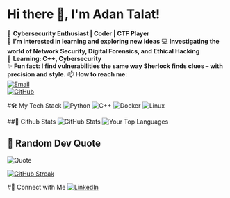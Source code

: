 



# Hi there 👋, I'm Adan Talat!
🚀 **Cybersecurity Enthusiast | Coder | CTF Player**  
👀 **I’m interested in learning and exploring new ideas**
💻 **Investigating the world of Network Security, Digital Forensics, and Ethical Hacking**  
🌱 **Learning: C++, Cybersecurity**  
✨ **Fun fact: I find vulnerabilities the same way Sherlock finds clues – with precision and style.**
📫 **How to reach me:**  
[![Email](https://img.shields.io/badge/-Email-D14836?style=flat&logo=gmail&logoColor=white)](mailto:adantalat20@gmail.com)  
[![GitHub](https://img.shields.io/badge/-GitHub-181717?style=flat&logo=github)](https://github.com/AdanTalat)

#🛠️ My Tech Stack
![Python](https://img.shields.io/badge/-Python-3776AB?style=flat&logo=python&logoColor=white)
![C++](https://img.shields.io/badge/-C++-00599C?style=flat&logo=c%2B%2B&logoColor=white)
![Docker](https://img.shields.io/badge/-Docker-2496ED?style=flat&logo=docker&logoColor=white)
![Linux](https://img.shields.io/badge/-Linux-FCC624?style=flat&logo=linux&logoColor=black)

##🚀 Github Stats
![GitHub Stats](https://github-readme-stats.vercel.app/api?username=AdanTalat&show_icons=true&theme=angolia)
![Your Top Languages](https://github-readme-stats.vercel.app/api/top-langs/?username=AdanTalat&layout=compact&theme=angolia)

## 💬 Random Dev Quote
![Quote](https://quotes-github-readme.vercel.app/api?type=horizontal)

[![GitHub Streak](https://streak-stats.demolab.com/?user=AdanTalat&theme=algolia)](https://git.io/streak-stats)

#🚀  Connect with Me
[![LinkedIn](https://img.shields.io/badge/-LinkedIn-blue?style=flat&logo=linkedin)]([https://linkedin.com/in/your-profile](https://www.linkedin.com/in/adan-talat-523203262/))

<!---
AdanTalat/AdanTalat is a ✨ special ✨ repository because its `README.md` (this file) appears on your GitHub profile.
You can click the Preview link to take a look at your changes.
--->
